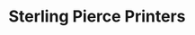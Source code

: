 ---
title: "Sterling Pierce Printers"
url: /east-rockaway/sterling-pierce-printers/
shop: copyshop
---